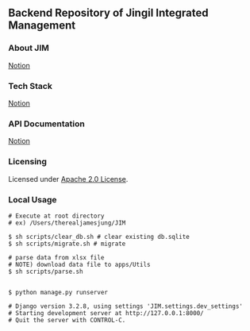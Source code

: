 ## Backend Repository of Jingil Integrated Management


### About JIM

[Notion](https://melon-form-217.notion.site/6eda48f52f87451f86efbd7434730b80)

### Tech Stack

[Notion](https://melon-form-217.notion.site/Tech-Stack-f9992555ea9344b99f16a95351fea0fb)

### API Documentation

[Notion](https://melon-form-217.notion.site/API-Docs-2d250934d308441ab740c9029b993613)

### Licensing

Licensed under [Apache 2.0 License](https://github.com/Jingil-Integrated-Management/JIM_backend/blob/master/License.md).

### Local Usage

``` Shell
# Execute at root directory
# ex) /Users/therealjamesjung/JIM

$ sh scripts/clear_db.sh # clear existing db.sqlite
$ sh scripts/migrate.sh # migrate

# parse data from xlsx file
# NOTE) download data file to apps/Utils
$ sh scripts/parse.sh 


$ python manage.py runserver

# Django version 3.2.8, using settings 'JIM.settings.dev_settings'
# Starting development server at http://127.0.0.1:8000/
# Quit the server with CONTROL-C.
```